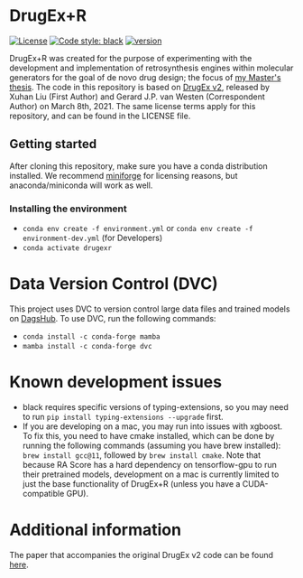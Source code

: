 # DrugEx+R
[![License](https://img.shields.io/github/license/naisuu/drugex-plus-r)](https://github.com/naisuu/drugex-plus-r/blob/main/LICENSE)
[![Code style: black](https://img.shields.io/badge/code%20style-black-000000.svg)](https://github.com/python/black) 
[![version](https://img.shields.io/github/v/release/naisuu/drugex-plus-r)](https://github.com/naisuu/drugex-plus-r/releases)

DrugEx+R was created for the purpose of experimenting with the development and implementation of retrosynthesis engines within molecular generators for the goal of de novo drug design; the focus of [my Master's thesis](TODO).
The code in this repository is based on [DrugEx v2](https://github.com/XuhanLiu/DrugEx), released by Xuhan Liu (First Author) and Gerard J.P. van Westen (Correspondent Author) on March 8th, 2021. The same license terms apply for this repository, and can be found in the LICENSE file.

## Getting started
After cloning this repository, make sure you have a conda distribution installed. We recommend [miniforge](https://github.com/conda-forge/miniforge) for licensing reasons, but anaconda/miniconda will work as well.

### Installing the environment
- `conda env create -f environment.yml` or `conda env create -f environment-dev.yml` (for Developers)
- `conda activate drugexr`

# Data Version Control (DVC)
This project uses DVC to version control large data files and trained models on [DagsHub](https://dagshub.com/naisuu/drugex-plus-r).
To use DVC, run the following commands:
- `conda install -c conda-forge mamba`
- `mamba install -c conda-forge dvc`


# Known development issues
- black requires specific versions of typing-extensions, so you may need to run ```pip install typing-extensions --upgrade``` first.
- If you are developing on a mac, you may run into issues with xgboost. To fix this, you need to have cmake installed, which can be done by running the following commands (assuming you have brew installed): `brew install gcc@11`, followed by `brew install cmake`. Note that because RA Score has a hard dependency on tensorflow-gpu to run their pretrained models, development on a mac is currently limited to just the base functionality of DrugEx+R (unless you have a CUDA-compatible GPU).

# Additional information
The paper that accompanies the original DrugEx v2 code can be found [here](https://chemrxiv.org/engage/chemrxiv/article-details/60c75834469df47f67f455b9).
